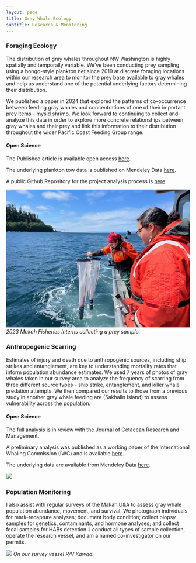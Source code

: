 ```yaml
---
layout: page
title: Gray Whale Ecology
subtitle: Research & Monitoring
---
```


### Foraging Ecology 

The distribution of gray whales throughout NW Washington is highly spatially and temporally variable. We've been conducting prey sampling using a bongo-style plankton net since 2019 at discrete foraging locations within our research area to monitor the prey base available to gray whales and help us understand one of the potential underlying factors determining their distribution.

We published a paper in 2024 that explored the patterns of co-occurrence between feeding gray whales and concentrations of one of their important prey items - mysid shrimp. We look forward to continuing to collect and analyze this data in order to explore more concrete relationships between gray whales and their prey and link this information to their distribution throughout the wider Pacific Coast Feeding Group range. 

#### Open Science

The Published article is available open access [here](https://peerj.com/articles/16587/).

The underlying plankton tow data is published on Mendeley Data [here](https://data.mendeley.com/datasets/xpsgkxdnwk/1).

A public Github Repository for the project analysis process is [here](https://github.com/lizallyn/Project-Mysids).


![](/assets/img/intern_net.JPG)
*2023 Makah Fisheries Interns collecting a prey sample.*

### Anthropogenic Scarring

Estimates of injury and death due to anthropogenic sources, including ship strikes and entanglement, are key to understanding mortality rates that inform population abundance estimates. We used 7 years of photos of gray whales taken in our survey area to analyze the frequency of scarring from three different source types - ship strike, entanglement, and killer whale predation attempts. We then compared our results to those from a previous study in another gray whale feeding are (Sakhalin Island) to assess vulnerability across the population. 

#### Open Science

The full analysis is in review with the Journal of Cetacean Research and Management.

A preliminary analysis was published as a working paper of the International Whaling Commission (IWC) and is available [here](https://archive.iwc.int/pages/download.php?ref=20026&ext=pdf&alternative=6315&noattach=true&k=).

The underlying data are available from Mendeley Data [here](https://data.mendeley.com/datasets/ggm9x7th8g/1).


![](/assets/img/whale_rainbow.JPG)

### Population Monitoring

I also assist with regular surveys of the Makah U&A to assess gray whale population abundance, movement, and survival. We photograph individuals for mark-recapture analyses; document body condition; collect biopsy samples for genetics, contaminants, and hormone analyses; and collect fecal samples for HABs detection. I conduct all types of sample collection, operate the research vessel, and am a named co-investigator on our permits.


![](/assets/img/kawad.png)
*On our survey vessel R/V Kawad.*

